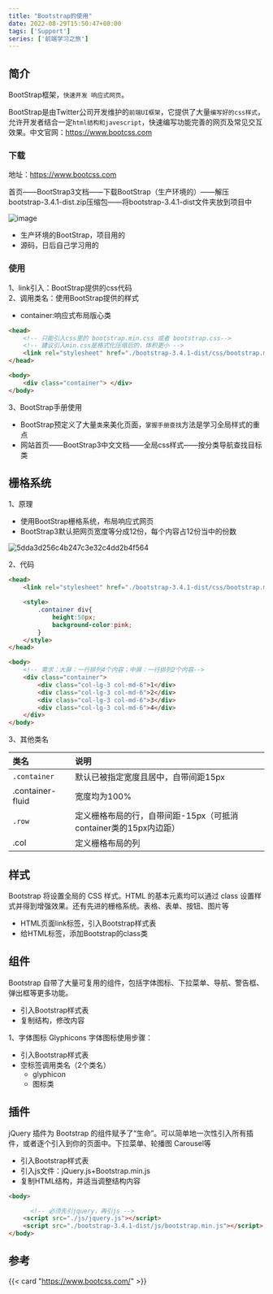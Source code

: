 ```yaml
---
title: "Bootstrap的使用"
date: 2022-08-29T15:50:47+08:00
tags: ['Support']
series: ['前端学习之旅']
---
```


## 简介
BootStrap框架，`快速开发 响应式网页`。

BootStrap是由Twitter公司开发维护的`前端UI框架`，它提供了大量`编写好的css样式`，允许开发者结合一定`html结构和javescript`，快速编写功能完善的网页及常见交互效果。中文官网：<https://www.bootcss.com>

### 下载
地址：<https://www.bootcss.com>  

首页——BootStrap3文档——下载BootStrap（生产环境的）——解压bootstrap-3.4.1-dist.zip压缩包——将bootstrap-3.4.1-dist文件夹放到项目中

![image](https://cdn.staticaly.com/gh/MollyXu1995/molly-picx@master/20220825/image.39zy7rbwpz60.webp)

- 生产环境的BootStrap，项目用的
- 源码，日后自己学习用的

### 使用
1、link引入：BootStrap提供的css代码  
2、调用类名：使用BootStrap提供的样式  
- container:响应式布局版心类

```html
<head>
    <!-- 只能引入css里的 bootstrap.min.css 或者 bootstrap.css-->
    <!-- 建议引入min.css是格式化压缩后的，体积更小 -->
    <link rel="stylesheet" href="./bootstrap-3.4.1-dist/css/bootstrap.min.css">
</head>

<body>
    <div class="container"> </div>
</body>
```
3、BootStrap手册使用  
- BootStrap预定义了大量`类`来美化页面，`掌握手册查找`方法是学习全局样式的重点
- 网站首页——BootStrap3中文文档——全局css样式——按分类导航查找目标类


## 栅格系统
1、原理  
- 使用BootStrap栅格系统，布局响应式网页  
- BootStrap3默认把网页宽度等分成12份，每个内容占12份当中的份数

![5dda3d256c4b247c3e32c4dd2b4f564](https://cdn.staticaly.com/gh/MollyXu1995/molly-picx@master/20220825/5dda3d256c4b247c3e32c4dd2b4f564.3s0xczbwuhk0.webp)

2、代码
```html
<head>
    <link rel="stylesheet" href="./bootstrap-3.4.1-dist/css/bootstrap.min.css">

    <style>
        .container div{
            height:50px;
            background-color:pink;
        }
    </style>
</head>

<body>
    <!-- 需求：大屏：一行排列4个内容；中屏：一行排列2个内容-->
    <div class="container">
        <div class="col-lg-3 col-md-6">1</div>
        <div class="col-lg-3 col-md-6">2</div>
        <div class="col-lg-3 col-md-6">3</div>
        <div class="col-lg-3 col-md-6">4</div>
    </div>
</body>
```

3、其他类名

|类名|说明|
|:--|:--|
|`.container` |默认已被指定宽度且居中，自带间距15px|
|.container-fluid |宽度均为100%|
|`.row` |定义栅格布局的行，自带间距-15px（可抵消container类的15px内边距）|
|.col| 定义栅格布局的列|

## 样式
Bootstrap 将设置全局的 CSS 样式。HTML 的基本元素均可以通过 class 设置样式并得到增强效果。还有先进的栅格系统。表格、表单、按钮、图片等
- HTML页面link标签，引入Bootstrap样式表
- 给HTML标签，添加Bootstrap的class类

## 组件
Bootstrap 自带了大量可复用的组件，包括字体图标、下拉菜单、导航、警告框、弹出框等更多功能。
- 引入Bootstrap样式表
- 复制结构，修改内容

1、字体图标
Glyphicons 字体图标使用步骤：
- 引入Bootstrap样式表
- 空标签调用类名（2个类名）
    - glyphicon
    - 图标类

## 插件
jQuery 插件为 Bootstrap 的组件赋予了“生命”。可以简单地一次性引入所有插件，或者逐个引入到你的页面中。下拉菜单、轮播图 Carousel等
- 引入Bootstrap样式表
- 引入js文件：jQuery.js+Bootstrap.min.js
- 复制HTML结构，并适当调整结构内容

```html
<body>

      <!-- 必须先引jquery，再引js -->
    <script src="./js/jquery.js"></script>
    <script src="./bootstrap-3.4.1-dist/js/bootstrap.min.js"></script>
</body>
```

## 参考
{{< card "https://www.bootcss.com/" >}}       